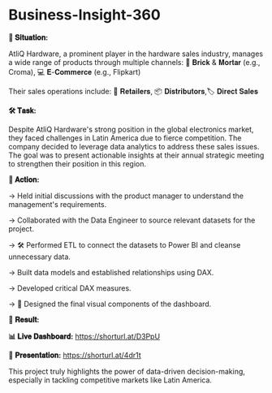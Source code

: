 # Business-Insight-360

**🏢 𝐒𝐢𝐭𝐮𝐚𝐭𝐢𝐨𝐧:**

AtliQ Hardware, a prominent player in the hardware sales industry, manages a wide range of products through multiple channels: 🏬 𝐁𝐫𝐢𝐜𝐤 & 𝐌𝐨𝐫𝐭𝐚𝐫 (e.g., Croma), 💻 𝐄-𝐂𝐨𝐦𝐦𝐞𝐫𝐜𝐞 (e.g., Flipkart)


Their sales operations include: 🛒 𝐑𝐞𝐭𝐚𝐢𝐥𝐞𝐫𝐬, 📦 𝐃𝐢𝐬𝐭𝐫𝐢𝐛𝐮𝐭𝐨𝐫𝐬,🏷️ 𝐃𝐢𝐫𝐞𝐜𝐭 𝐒𝐚𝐥𝐞𝐬

**🛠️ 𝐓𝐚𝐬𝐤:**

Despite AtliQ Hardware's strong position in the global electronics market, they faced challenges in Latin America due to fierce competition. The company decided to leverage data analytics to address these sales issues. The goal was to present actionable insights at their annual strategic meeting to strengthen their position in this region.

**🔧 𝐀𝐜𝐭𝐢𝐨𝐧:**

-> Held initial discussions with the product manager to understand the management's requirements.


-> Collaborated with the Data Engineer to source relevant datasets for the project.


-> 🛠️ Performed ETL to connect the datasets to Power BI and cleanse unnecessary data.


-> Built data models and established relationships using DAX.


-> Developed critical DAX measures.


-> 🎨 Designed the final visual components of the dashboard.

**🎯 𝐑𝐞𝐬𝐮𝐥𝐭:**

**📊 𝐋𝐢𝐯𝐞 𝐃𝐚𝐬𝐡𝐛𝐨𝐚𝐫𝐝:** https://shorturl.at/D3PpU


**🎥 𝐏𝐫𝐞𝐬𝐞𝐧𝐭𝐚𝐭𝐢𝐨𝐧:** https://shorturl.at/4dr1t

This project truly highlights the power of data-driven decision-making, especially in tackling competitive markets like Latin America. 
